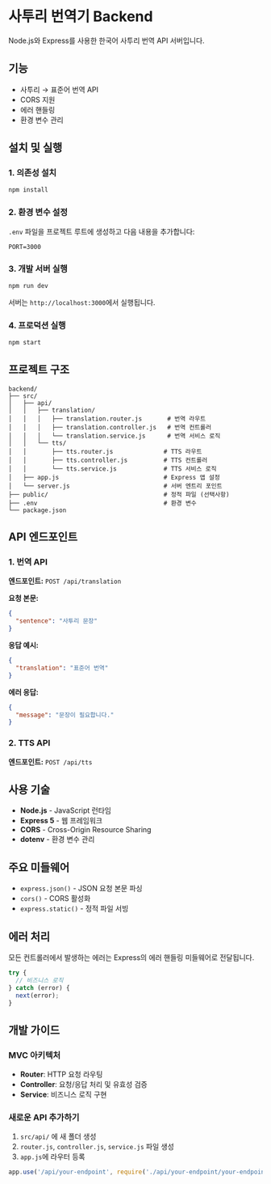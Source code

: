 # 사투리 번역기 Backend

Node.js와 Express를 사용한 한국어 사투리 번역 API 서버입니다.

## 기능

- 사투리 → 표준어 번역 API
- CORS 지원
- 에러 핸들링
- 환경 변수 관리

## 설치 및 실행

### 1. 의존성 설치
```bash
npm install
```

### 2. 환경 변수 설정
`.env` 파일을 프로젝트 루트에 생성하고 다음 내용을 추가합니다:
```
PORT=3000
```

### 3. 개발 서버 실행
```bash
npm run dev
```

서버는 `http://localhost:3000`에서 실행됩니다.

### 4. 프로덕션 실행
```bash
npm start
```

## 프로젝트 구조

```
backend/
├── src/
│   ├── api/
│   │   ├── translation/
│   │   │   ├── translation.router.js       # 번역 라우트
│   │   │   ├── translation.controller.js   # 번역 컨트롤러
│   │   │   └── translation.service.js      # 번역 서비스 로직
│   │   └── tts/
│   │       ├── tts.router.js              # TTS 라우트
│   │       ├── tts.controller.js          # TTS 컨트롤러
│   │       └── tts.service.js             # TTS 서비스 로직
│   ├── app.js                             # Express 앱 설정
│   └── server.js                          # 서버 엔트리 포인트
├── public/                                # 정적 파일 (선택사항)
├── .env                                   # 환경 변수
└── package.json
```

## API 엔드포인트

### 1. 번역 API

**엔드포인트:** `POST /api/translation`

**요청 본문:**
```json
{
  "sentence": "사투리 문장"
}
```

**응답 예시:**
```json
{
  "translation": "표준어 번역"
}
```

**에러 응답:**
```json
{
  "message": "문장이 필요합니다."
}
```

### 2. TTS API

**엔드포인트:** `POST /api/tts`

## 사용 기술

- **Node.js** - JavaScript 런타임
- **Express 5** - 웹 프레임워크
- **CORS** - Cross-Origin Resource Sharing
- **dotenv** - 환경 변수 관리

## 주요 미들웨어

- `express.json()` - JSON 요청 본문 파싱
- `cors()` - CORS 활성화
- `express.static()` - 정적 파일 서빙

## 에러 처리

모든 컨트롤러에서 발생하는 에러는 Express의 에러 핸들링 미들웨어로 전달됩니다.

```javascript
try {
  // 비즈니스 로직
} catch (error) {
  next(error);
}
```

## 개발 가이드

### MVC 아키텍처
- **Router**: HTTP 요청 라우팅
- **Controller**: 요청/응답 처리 및 유효성 검증
- **Service**: 비즈니스 로직 구현

### 새로운 API 추가하기
1. `src/api/` 에 새 폴더 생성
2. `router.js`, `controller.js`, `service.js` 파일 생성
3. `app.js`에 라우터 등록

```javascript
app.use('/api/your-endpoint', require('./api/your-endpoint/your-endpoint.router'));
```
